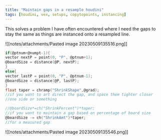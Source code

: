 ```yaml
---
title: "Maintain gaps in a resample houdini"
tags: [houdini, vex, setups, copytopoints, instancing]
---
```

This solves a problem I have often encountered where I need the gaps to stay the same as things are instanced onto a resampled line.


![[notes/attachments/Pasted image 20230509135516.png]]

```c
if(@ptnum<@numpt-1){
vector nextP = point(0, "P", @ptnum+1);
@boardSize = distance(@P, nextP);
}
else{
vector lastP = point(0, "P", @ptnum-1);
@boardSize = distance(@P, lastP);
}
float taper = chramp("ShrinkShape",@grad);
//if you want to art direct the gap, and space them tighter closer
//one side or something

//@boardSize*=ch("ShrinkPercent")*taper;
//if you want to maintain a gap based on percentage of board size
@boardSize -= ch("ShrinkAmt")*taper;
//for a measured gap
```

![[notes/attachments/Pasted image 20230509135546.png]]

